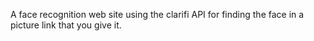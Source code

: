A face recognition web site using the clarifi API for finding the face in a picture link that you give it.
